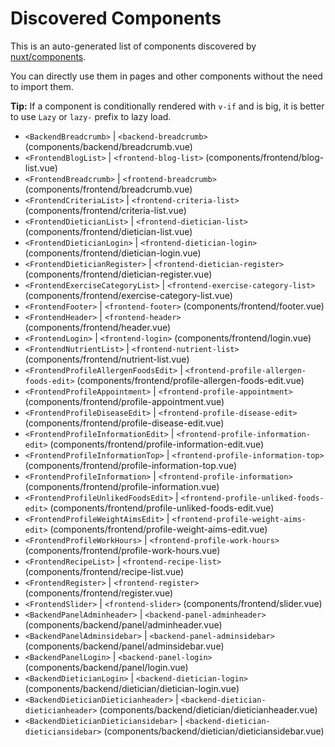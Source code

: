# Discovered Components

This is an auto-generated list of components discovered by [nuxt/components](https://github.com/nuxt/components).

You can directly use them in pages and other components without the need to import them.

**Tip:** If a component is conditionally rendered with `v-if` and is big, it is better to use `Lazy` or `lazy-` prefix to lazy load.

- `<BackendBreadcrumb>` | `<backend-breadcrumb>` (components/backend/breadcrumb.vue)
- `<FrontendBlogList>` | `<frontend-blog-list>` (components/frontend/blog-list.vue)
- `<FrontendBreadcrumb>` | `<frontend-breadcrumb>` (components/frontend/breadcrumb.vue)
- `<FrontendCriteriaList>` | `<frontend-criteria-list>` (components/frontend/criteria-list.vue)
- `<FrontendDieticianList>` | `<frontend-dietician-list>` (components/frontend/dietician-list.vue)
- `<FrontendDieticianLogin>` | `<frontend-dietician-login>` (components/frontend/dietician-login.vue)
- `<FrontendDieticianRegister>` | `<frontend-dietician-register>` (components/frontend/dietician-register.vue)
- `<FrontendExerciseCategoryList>` | `<frontend-exercise-category-list>` (components/frontend/exercise-category-list.vue)
- `<FrontendFooter>` | `<frontend-footer>` (components/frontend/footer.vue)
- `<FrontendHeader>` | `<frontend-header>` (components/frontend/header.vue)
- `<FrontendLogin>` | `<frontend-login>` (components/frontend/login.vue)
- `<FrontendNutrientList>` | `<frontend-nutrient-list>` (components/frontend/nutrient-list.vue)
- `<FrontendProfileAllergenFoodsEdit>` | `<frontend-profile-allergen-foods-edit>` (components/frontend/profile-allergen-foods-edit.vue)
- `<FrontendProfileAppointment>` | `<frontend-profile-appointment>` (components/frontend/profile-appointment.vue)
- `<FrontendProfileDiseaseEdit>` | `<frontend-profile-disease-edit>` (components/frontend/profile-disease-edit.vue)
- `<FrontendProfileInformationEdit>` | `<frontend-profile-information-edit>` (components/frontend/profile-information-edit.vue)
- `<FrontendProfileInformationTop>` | `<frontend-profile-information-top>` (components/frontend/profile-information-top.vue)
- `<FrontendProfileInformation>` | `<frontend-profile-information>` (components/frontend/profile-information.vue)
- `<FrontendProfileUnlikedFoodsEdit>` | `<frontend-profile-unliked-foods-edit>` (components/frontend/profile-unliked-foods-edit.vue)
- `<FrontendProfileWeightAimsEdit>` | `<frontend-profile-weight-aims-edit>` (components/frontend/profile-weight-aims-edit.vue)
- `<FrontendProfileWorkHours>` | `<frontend-profile-work-hours>` (components/frontend/profile-work-hours.vue)
- `<FrontendRecipeList>` | `<frontend-recipe-list>` (components/frontend/recipe-list.vue)
- `<FrontendRegister>` | `<frontend-register>` (components/frontend/register.vue)
- `<FrontendSlider>` | `<frontend-slider>` (components/frontend/slider.vue)
- `<BackendPanelAdminheader>` | `<backend-panel-adminheader>` (components/backend/panel/adminheader.vue)
- `<BackendPanelAdminsidebar>` | `<backend-panel-adminsidebar>` (components/backend/panel/adminsidebar.vue)
- `<BackendPanelLogin>` | `<backend-panel-login>` (components/backend/panel/login.vue)
- `<BackendDieticianLogin>` | `<backend-dietician-login>` (components/backend/dietician/dietician-login.vue)
- `<BackendDieticianDieticianheader>` | `<backend-dietician-dieticianheader>` (components/backend/dietician/dieticianheader.vue)
- `<BackendDieticianDieticiansidebar>` | `<backend-dietician-dieticiansidebar>` (components/backend/dietician/dieticiansidebar.vue)
